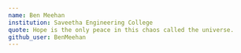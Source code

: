 ```yaml
---
name: Ben Meehan
institution: Saveetha Engineering College
quote: Hope is the only peace in this chaos called the universe.
github_user: BenMeehan
---
```

